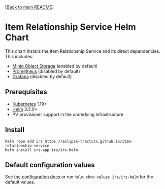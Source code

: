 [[Back to main README](../../README.md)]

# Item Relationship Service Helm Chart

This chart installs the Item Relationship Service and its direct dependencies.
This includes:

 - [Minio Object Storage](https://min.io) (enabled by default)
 - [Prometheus](https://prometheus.io) (disabled by default) 
 - [Grafana](https://grafana.com/grafana) (disabled by default) 

## Prerequisites

- [Kubernetes](https://kubernetes.io) 1.19+
- [Helm](https://helm.sh) 3.2.0+
- PV provisioner support in the underlying infrastructure

## Install

```
helm repo add irs https://eclipse-tractusx.github.io/item-relationship-service
helm install irs-app irs/irs-helm
```

## Default configuration values

See [the configuration docs](https://eclipse-tractusx.github.io/item-relationship-service/docs/administration/administration-guide.html#_helm_configuration_irs_values_yaml) or run `helm show values irs/irs-helm` for the default values.